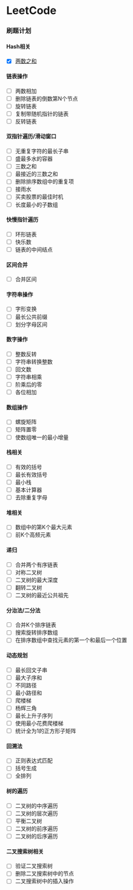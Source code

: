 # LeetCode

### 刷题计划

#### Hash相关
- [x] [两数之和](/src/main/java/com/wing/leetcode/easy/TwoSum.java)

#### 链表操作
- [ ] 两数相加
- [ ] 删除链表的倒数第N个节点
- [ ] 旋转链表
- [ ] 复制带随机指针的链表
- [ ] 反转链表

#### 双指针遍历/滑动窗口
- [ ] 无重复字符的最长子串
- [ ] 盛最多水的容器
- [ ] 三数之和
- [ ] 最接近的三数之和
- [ ] 删除排序数组中的重复项
- [ ] 接雨水
- [ ] 买卖股票的最佳时机
- [ ] 长度最小的子数组

#### 快慢指针遍历
- [ ] 环形链表
- [ ] 快乐数
- [ ] 链表的中间结点

#### 区间合并
- [ ] 合并区间

#### 字符串操作
- [ ] 字形变换
- [ ] 最长公共前缀
- [ ] 划分字母区间

#### 数字操作
- [ ] 整数反转
- [ ] 字符串转换整数
- [ ] 回文数
- [ ] 字符串相乘
- [ ] 阶乘后的零
- [ ] 各位相加

#### 数组操作
- [ ] 螺旋矩阵
- [ ] 矩阵置零
- [ ] 使数组唯一的最小增量

#### 栈相关
- [ ] 有效的括号
- [ ] 最长有效括号
- [ ] 最小栈
- [ ] 基本计算器
- [ ] 去除重复字母

#### 堆相关
- [ ] 数组中的第K个最大元素
- [ ] 前K个高频元素

#### 递归
- [ ] 合并两个有序链表
- [ ] 对称二叉树
- [ ] 二叉树的最大深度
- [ ] 翻转二叉树
- [ ] 二叉树的最近公共祖先

#### 分治法/二分法
- [ ] 合并K个排序链表
- [ ] 搜索旋转排序数组
- [ ] 在排序数组中查找元素的第一个和最后一个位置

#### 动态规划
- [ ] 最长回文子串
- [ ] 最大子序和
- [ ] 不同路径
- [ ] 最小路径和
- [ ] 爬楼梯
- [ ] 杨辉三角
- [ ] 最长上升子序列
- [ ] 使用最小花费爬楼梯
- [ ] 统计全为1的正方形子矩阵

#### 回溯法
- [ ] 正则表达式匹配
- [ ] 括号生成
- [ ] 全排列

#### 树的遍历
- [ ] 二叉树的中序遍历
- [ ] 二叉树的层次遍历
- [ ] 平衡二叉树
- [ ] 二叉树的前序遍历
- [ ] 二叉树的后序遍历

#### 二叉搜索树相关
- [ ] 验证二叉搜索树
- [ ] 删除二叉搜索树中的节点
- [ ] 二叉搜索树中的插入操作